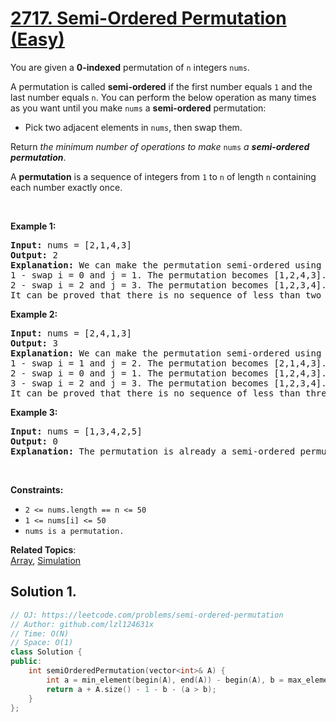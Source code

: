# [2717. Semi-Ordered Permutation (Easy)](https://leetcode.com/problems/semi-ordered-permutation)

<p>You are given a <strong>0-indexed</strong> permutation of <code>n</code> integers <code>nums</code>.</p>
<p>A permutation is called <strong>semi-ordered</strong> if the first number equals <code>1</code> and the last number equals <code>n</code>. You can perform the below operation as many times as you want until you make <code>nums</code> a <strong>semi-ordered</strong> permutation:</p>
<ul>
	<li>Pick two adjacent elements in <code>nums</code>, then swap them.</li>
</ul>
<p>Return <em>the minimum number of operations to make </em><code>nums</code><em> a <strong>semi-ordered permutation</strong></em>.</p>
<p>A <strong>permutation</strong> is a sequence of integers from <code>1</code> to <code>n</code> of length <code>n</code> containing each number exactly once.</p>
<p>&nbsp;</p>
<p><strong class="example">Example 1:</strong></p>
<pre><strong>Input:</strong> nums = [2,1,4,3]
<strong>Output:</strong> 2
<strong>Explanation:</strong> We can make the permutation semi-ordered using these sequence of operations: 
1 - swap i = 0 and j = 1. The permutation becomes [1,2,4,3].
2 - swap i = 2 and j = 3. The permutation becomes [1,2,3,4].
It can be proved that there is no sequence of less than two operations that make nums a semi-ordered permutation. 
</pre>
<p><strong class="example">Example 2:</strong></p>
<pre><strong>Input:</strong> nums = [2,4,1,3]
<strong>Output:</strong> 3
<strong>Explanation:</strong> We can make the permutation semi-ordered using these sequence of operations:
1 - swap i = 1 and j = 2. The permutation becomes [2,1,4,3].
2 - swap i = 0 and j = 1. The permutation becomes [1,2,4,3].
3 - swap i = 2 and j = 3. The permutation becomes [1,2,3,4].
It can be proved that there is no sequence of less than three operations that make nums a semi-ordered permutation.
</pre>
<p><strong class="example">Example 3:</strong></p>
<pre><strong>Input:</strong> nums = [1,3,4,2,5]
<strong>Output:</strong> 0
<strong>Explanation:</strong> The permutation is already a semi-ordered permutation.
</pre>
<p>&nbsp;</p>
<p><strong>Constraints:</strong></p>
<ul>
	<li><code>2 &lt;= nums.length == n &lt;= 50</code></li>
	<li><code>1 &lt;= nums[i]&nbsp;&lt;= 50</code></li>
	<li><code>nums is a permutation.</code></li>
</ul>

**Related Topics**:  
[Array](https://leetcode.com/tag/array/), [Simulation](https://leetcode.com/tag/simulation/)

## Solution 1.

```cpp
// OJ: https://leetcode.com/problems/semi-ordered-permutation
// Author: github.com/lzl124631x
// Time: O(N)
// Space: O(1)
class Solution {
public:
    int semiOrderedPermutation(vector<int>& A) {
        int a = min_element(begin(A), end(A)) - begin(A), b = max_element(begin(A), end(A)) - begin(A);
        return a + A.size() - 1 - b - (a > b);
    }
};
```